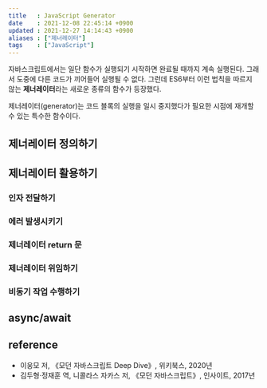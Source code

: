 ```yaml
---
title   : JavaScript Generator 
date    : 2021-12-08 22:45:14 +0900
updated : 2021-12-27 14:14:43 +0900
aliases : ["제너레이터"]
tags    : ["JavaScript"] 
---
```


자바스크립트에서는 일단 함수가 실행되기 시작하면 완료될 때까지 계속 실행된다. 그래서 도중에 다른 코드가 끼어들어 실행될 수 없다. 그런데 ES6부터 이런 법칙을 따르지 않는 **제너레이터**라는 새로운 종류의 함수가 등장했다.

제너레이터(generator)는 코드 블록의 실행을 일시 중지했다가 필요한 시점에 재개할 수 있는 특수한 함수이다.  

## 제너레이터 정의하기

## 제너레이터 활용하기 

### 인자 전달하기

### 에러 발생시키기 

### 제너레이터 return 문

### 제너레이터 위임하기

### 비동기 작업 수행하기

## async/await 

## reference
- 이웅모 저, 《모던 자바스크립트 Deep Dive》, 위키북스, 2020년
- 김두형·정재훈 역, 니콜라스 자카스 저, 《모던 자바스크립트》, 인사이트, 2017년
